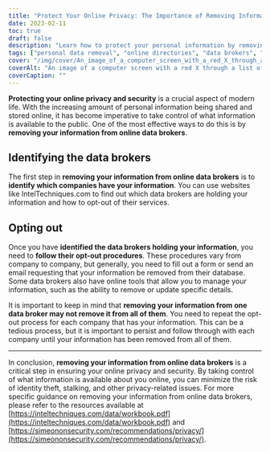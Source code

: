 ```yaml
---
title: "Protect Your Online Privacy: The Importance of Removing Information from Data Brokers"
date: 2023-02-11
toc: true
draft: false
description: "Learn how to protect your personal information by removing it from online directories and data brokers with this comprehensive guide."
tags: ["personal data removal", "online directories", "data brokers", "privacy protection", "complete guide", "remove personal information", "online privacy", "internet privacy", "online privacy", "data brokers", "remove information", "IntelTechniques", "SimeonOnSecurity", "online security", "privacy protection", "protect online privacy"]
cover: "/img/cover/An_image_of_a_computer_screen_with_a_red_X_through_a_list.png"
coverAlt: "An image of a computer screen with a red X through a list of personal information, such as name, address, and phone number, symbolizing the removal of personal data from online directories."
coverCaption: ""
---
```


**Protecting your online privacy and security** is a crucial aspect of modern life. With the increasing amount of personal information being shared and stored online, it has become imperative to take control of what information is available to the public. One of the most effective ways to do this is by **removing your information from online data brokers**.

## Identifying the data brokers

The first step in **removing your information from online data brokers** is to **identify which companies have your information**. You can use websites like IntelTechniques.com to find out which data brokers are holding your information and how to opt-out of their services.

## Opting out

Once you have **identified the data brokers holding your information**, you need to **follow their opt-out procedures**. These procedures vary from company to company, but generally, you need to fill out a form or send an email requesting that your information be removed from their database. Some data brokers also have online tools that allow you to manage your information, such as the ability to remove or update specific details.

It is important to keep in mind that **removing your information from one data broker may not remove it from all of them**. You need to repeat the opt-out process for each company that has your information. This can be a tedious process, but it is important to persist and follow through with each company until your information has been removed from all of them.

_________________________

In conclusion, **removing your information from online data brokers** is a critical step in ensuring your online privacy and security. By taking control of what information is available about you online, you can minimize the risk of identity theft, stalking, and other privacy-related issues. For more specific guidance on removing your information from online data brokers, please refer to the resources available at [https://inteltechniques.com/data/workbook.pdf](https://inteltechniques.com/data/workbook.pdf) and [https://simeononsecurity.com/recommendations/privacy/](https://simeononsecurity.com/recommendations/privacy/).


